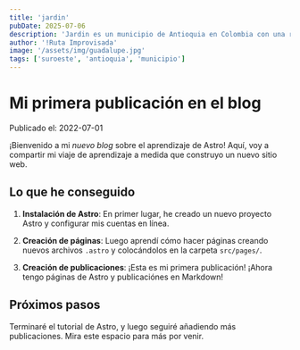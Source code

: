 ```yaml
---
title: 'jardin'
pubDate: 2025-07-06
description: 'Jardin es un municipio de Antioquia en Colombia con una riqueza cultural y natural.'
author: '!Ruta Improvisada'
image: '/assets/img/guadalupe.jpg'
tags: ['suroeste', 'antioquia', 'municipio']
---
```


# Mi primera publicación en el blog

Publicado el: 2022-07-01

¡Bienvenido a mi _nuevo blog_ sobre el aprendizaje de Astro! Aquí, voy a compartir mi viaje de aprendizaje a medida que construyo un nuevo sitio web.

## Lo que he conseguido

1. **Instalación de Astro**: En primer lugar, he creado un nuevo proyecto Astro y configurar mis cuentas en línea.

2. **Creación de páginas**: Luego aprendí cómo hacer páginas creando nuevos archivos `.astro` y colocándolos en la carpeta `src/pages/`.

3. **Creación de publicaciones**: ¡Esta es mi primera publicación! ¡Ahora tengo páginas de Astro y publicaciónes en Markdown!

## Próximos pasos

Terminaré el tutorial de Astro, y luego seguiré añadiendo más publicaciones. Mira este espacio para más por venir.
